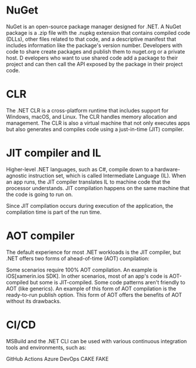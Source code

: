 ﻿NuGet======NuGet is an open-source package manager designed for .NET.A NuGet package is a .zip file with the .nupkg extension that contains compiled code (DLLs), other files related to that code, and a descriptive manifest that includes information like the package's version number.Developers with code to share create packages and publish them to nuget.org or a private host. Developers who want to use shared code add a package to their project and can then call the API exposed by the package in their project code.CLR=====The .NET CLR is a cross-platform runtime that includes support for Windows, macOS, and Linux.The CLR handles memory allocation and management.The CLR is also a virtual machine that not only executes apps but also generates and compiles code using a just-in-time (JIT) compiler.JIT compiler and IL=====================Higher-level .NET languages, such as C#, compile down to a hardware-agnostic instruction set, which is called Intermediate Language (IL).When an app runs, the JIT compiler translates IL to machine code that the processor understands.JIT compilation happens on the same machine that the code is going to run on.Since JIT compilation occurs during execution of the application, the compilation time is part of the run time.AOT compiler=============The default experience for most .NET workloads is the JIT compiler, but .NET offers two forms of ahead-of-time (AOT) compilation:Some scenarios require 100% AOT compilation. An example is iOS[xamerin.ios SDK].In other scenarios, most of an app's code is AOT-compiled but some is JIT-compiled. Some code patterns aren't friendly to AOT (like generics).An example of this form of AOT compilation is the ready-to-run publish option. This form of AOT offers the benefits of AOT without its drawbacks.CI/CD======MSBuild and the .NET CLI can be used with various continuous integration tools and environments, such as:GitHub ActionsAzure DevOpsCAKEFAKE